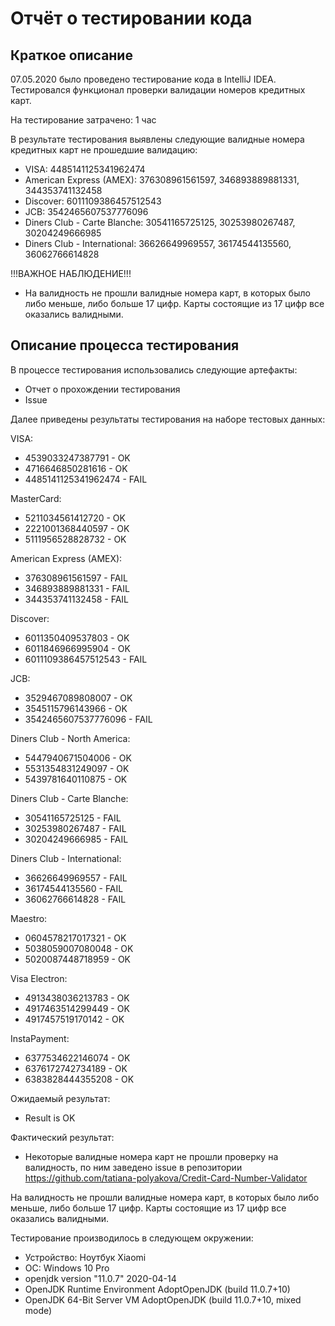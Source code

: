 # Отчёт о тестировании кода

## Краткое описание

07.05.2020 было проведено тестирование кода в IntelliJ IDEA. Тестировался функционал проверки валидации номеров кредитных карт.

На тестирование затрачено: 1 час

В результате тестирования выявлены следующие валидные номера кредитных карт не прошедшие валидацию:
* VISA:
4485141125341962474
* American Express (AMEX):
376308961561597,
346893889881331,
344353741132458
* Discover:
6011109386457512543
* JCB:
3542465607537776096
* Diners Club - Carte Blanche:
30541165725125,
30253980267487,
30204249666985
* Diners Club - International:
36626649969557,
36174544135560,
36062766614828

!!!ВАЖНОЕ НАБЛЮДЕНИЕ!!!
* На валидность не прошли валидные номера карт, в которых было либо меньше, либо больше 17 цифр. Карты состоящие из 17 цифр все оказались валидными.

## Описание процесса тестирования

В процессе тестирования использовались следующие артефакты:
* Отчет о прохождении тестирования
* Issue

Далее приведены результаты тестирования на наборе тестовых данных:

VISA:
- 4539033247387791 - OK
- 4716646850281616 - OK
- 4485141125341962474 - FAIL

MasterCard:
- 5211034561412720 - OK
- 2221001368440597 - OK
- 5111956528828732 - OK

American Express (AMEX):
- 376308961561597 - FAIL
- 346893889881331 - FAIL
- 344353741132458 - FAIL

Discover:
- 6011350409537803 - OK
- 6011846966995904 - OK
- 6011109386457512543 - FAIL

JCB:
- 3529467089808007 - OK
- 3545115796143966 - OK
- 3542465607537776096 - FAIL

Diners Club - North America:
- 5447940671504006 - OK
- 5531354831249097 - OK
- 5439781640110875 - OK

Diners Club - Carte Blanche:
- 30541165725125 - FAIL
- 30253980267487 - FAIL
- 30204249666985 - FAIL

Diners Club - International:
- 36626649969557 - FAIL
- 36174544135560 - FAIL
- 36062766614828 - FAIL

Maestro:
- 0604578217017321 - OK
- 5038059007080048 - OK
- 5020087448718959 - OK

Visa Electron:
- 4913438036213783 - OK
- 4917463514299449 - OK
- 4917457519170142 - OK

InstaPayment:
- 6377534622146074 - OK
- 6376172742734189 - OK
- 6383828444355208 - OK

Ожидаемый результат:
* Result is OK

Фактический результат:
* Некоторые валидные номера карт не прошли проверку на валидность, по ним заведено issue в репозитории https://github.com/tatiana-polyakova/Credit-Card-Number-Validator

На валидность не прошли валидные номера карт, в которых было либо меньше, либо больше 17 цифр. Карты состоящие из 17 цифр все оказались валидными.

Тестирование производилось в следующем окружении:

* Устройство: Ноутбук Xiaomi
* ОС: Windows 10 Pro
* openjdk version "11.0.7" 2020-04-14
* OpenJDK Runtime Environment AdoptOpenJDK (build 11.0.7+10)
* OpenJDK 64-Bit Server VM AdoptOpenJDK (build 11.0.7+10, mixed mode)
